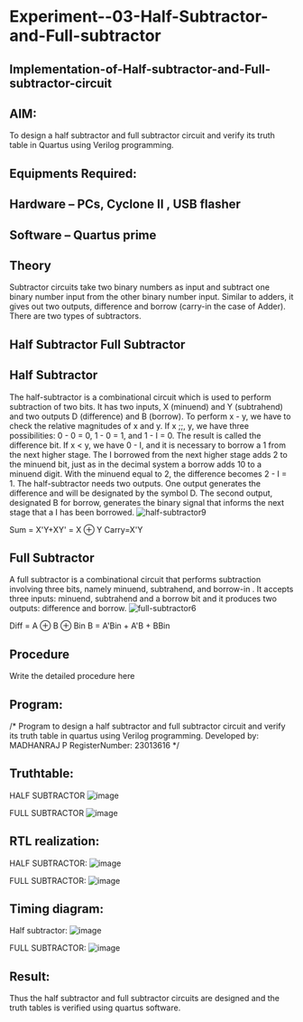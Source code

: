 # Experiment--03-Half-Subtractor-and-Full-subtractor
## Implementation-of-Half-subtractor-and-Full-subtractor-circuit
## AIM:
To design a half subtractor and full subtractor circuit and verify its truth table in Quartus using Verilog programming.

## Equipments Required:
## Hardware – PCs, Cyclone II , USB flasher
## Software – Quartus prime
## Theory
Subtractor circuits take two binary numbers as input and subtract one binary number input from the other binary number input. Similar to adders, it gives out two outputs, difference and borrow (carry-in the case of Adder). There are two types of subtractors.

## Half Subtractor Full Subtractor
## Half Subtractor
The half-subtractor is a combinational circuit which is used to perform subtraction of two bits. It has two inputs, X (minuend) and Y (subtrahend) and two outputs D (difference) and B (borrow). To perform x - y, we have to check the relative magnitudes of x and y. If x ;;, y, we have three possibilities: 0 - 0 = 0, 1 - 0 = 1, and 1 - I = 0. The result is called the difference bit. If x < y, we have 0 - I, and it is necessary to borrow a 1 from the next higher stage. The I borrowed from the next higher stage adds 2 to the minuend bit, just as in the decimal system a borrow adds 10 to a minuend digit. With the minuend equal to 2, the difference becomes 2 - I = 1. The half-subtractor needs two outputs. One output generates the difference and will be designated by the symbol D. The second output, designated B for borrow, generates the binary signal that informs the next stage that a I has been borrowed.
![half-subtractor9](https://user-images.githubusercontent.com/36288975/166112538-58c3bc7c-ee5d-4e6a-ac8d-8e8328efe27a.png)


Sum = X'Y+XY' = X ⊕ Y
Carry=X'Y

## Full Subtractor
A full subtractor is a combinational circuit that performs subtraction involving three bits, namely minuend, subtrahend, and borrow-in . It accepts three inputs: minuend, subtrahend and a borrow bit and it produces two outputs: difference and borrow. 
![full-subtractor6](https://user-images.githubusercontent.com/36288975/166112541-24c68359-3de8-4674-ae22-8272ffc385ed.png)


Diff = A ⊕ B ⊕ Bin B = A'Bin + A'B + BBin

## Procedure



Write the detailed procedure here 


## Program:
/*
Program to design a half subtractor and full subtractor circuit and verify its truth table in quartus using Verilog programming.
Developed by: MADHANRAJ P
RegisterNumber:  23013616
*/

## Truthtable:
HALF SUBTRACTOR
![image](https://github.com/madhanraj67/Experiment--03-Half-Subtractor-and-Full-subtractor/assets/150319515/a954feb0-0dd6-4d8c-af71-d82d53fe2a93)


FULL SUBTRACTOR
![image](https://github.com/madhanraj67/Experiment--03-Half-Subtractor-and-Full-subtractor/assets/150319515/ec5fb0d4-3db1-4dc4-9751-5825b76e439f)


## RTL realization:
HALF SUBTRACTOR:
![image](https://github.com/madhanraj67/Experiment--03-Half-Subtractor-and-Full-subtractor/assets/150319515/5c584335-1451-4c4d-8a3f-8df1ff8f375b)



FULL SUBTRACTOR:
![image](https://github.com/madhanraj67/Experiment--03-Half-Subtractor-and-Full-subtractor/assets/150319515/0af61da0-5159-4e87-91d2-23a3b24245b2)


## Timing diagram:
Half subtractor:
![image](https://github.com/madhanraj67/Experiment--03-Half-Subtractor-and-Full-subtractor/assets/150319515/890368c7-bd39-486a-962e-76ca18bdcfca)



FULL SUBTRACTOR:
![image](https://github.com/madhanraj67/Experiment--03-Half-Subtractor-and-Full-subtractor/assets/150319515/3a250959-a050-471f-a9c6-dd3ab46660b6)


## Result:
Thus the half subtractor and full subtractor circuits are designed and the truth tables is verified using quartus software.

